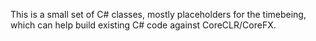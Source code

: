 This is a small set of C# classes, mostly placeholders for the timebeing, which can help build existing C# code against CoreCLR/CoreFX.
